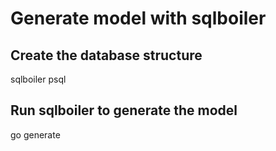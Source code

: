 # Generate model with sqlboiler

## Create the database structure

sqlboiler psql

## Run sqlboiler to generate the model

go generate







